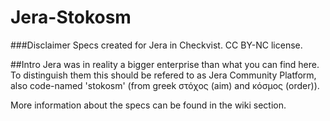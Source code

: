 # Jera-Stokosm
###Disclaimer
Specs created for Jera in Checkvist. CC BY-NC license.

##Intro
Jera was in reality a bigger enterprise than what you can find here. To distinguish them this should be refered to as Jera Community Platform, also code-named 'stokosm' (from greek στόχος (aim) and κόσμος (order)).

More information about the specs can be found in the wiki section.
